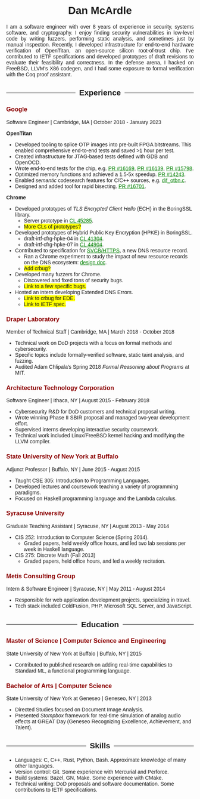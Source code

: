 <style>
body {
    font-family: sans-serif;
    padding: 2em 5em;
    width: 50em;
}
h1 {
    text-align: center;
}

/* Fancy horizontal line over h2 */
h2 {
    display: flex;
    flex-direction: row;
}
h2:before, h2:after {
    content: "";
    flex: 1 1;
    border-bottom: 1px solid;
    margin: auto;
}
h2:before {
    margin-right: 10px;
}
h2:after {
    margin-left: 10px;
}

h3 {
    font-weight: bold;
    color: darkred;
}
a {
    color: green;
}
todo {
    background-color: yellow;
}
.justify {
    text-align: justify;
}
</style>

<title>Dan McArdle</title>

# Dan McArdle

<div class="justify">
I am a software engineer with over 8 years of experience in security, systems software, and cryptography.
I enjoy finding security vulnerabilities in low-level code by writing fuzzers, performing static analysis, and sometimes just by manual inspection.
Recently, I developed infrastructure for end-to-end hardware verification of OpenTitan, an open-source silicon root-of-trust chip.
I've contributed to IETF specifications and developed prototypes of draft revisions to evaluate their feasibility and correctness.
In the defense arena, I hacked on FreeBSD, LLVM's X86 codegen, and I had some exposure to formal verification with the Coq proof assistant.
</div>

## Experience

### Google

Software Engineer | Cambridge, MA | October 2018 - January 2023

**OpenTitan**

* Developed tooling to splice OTP images into pre-built FPGA bitstreams.
    This enabled comprehensive end-to-end tests and saved >1 hour per test.
* Created infrastructure for JTAG-based tests defined with GDB and OpenOCD.
* Wrote end-to-end tests for the chip, e.g. [PR #16169](https://github.com/lowRISC/opentitan/pull/16169), [PR #16139](https://github.com/lowRISC/opentitan/pull/16139), [PR #15798](https://github.com/lowRISC/opentitan/pull/15798).
* Optimized memory functions and achieved a 1.5-5x speedup. [PR #14243](https://github.com/lowRISC/opentitan/pull/14243).
* Enabled *semantic* codesearch features for C/C++ sources, e.g. [dif_otbn.c](https://cs.opensource.google/opentitan/opentitan/+/master:sw/device/lib/dif/dif_otbn.c).
* Designed and added tool for rapid bisecting. [PR #16701](https://github.com/lowRISC/opentitan/pull/16701).

**Chrome**

* Developed prototypes of *TLS Encrypted Client Hello* (ECH) in the BoringSSL library.
    * Server prototype in [CL 45285](https://boringssl-review.googlesource.com/c/boringssl/+/45285).
    * <todo>More CLs of prototypes?</todo>
* Developed prototypes of Hybrid Public Key Encryption (HPKE) in BoringSSL.
    * draft-irtf-cfrg-hpke-04 in [CL 41304](https://boringssl-review.googlesource.com/c/boringssl/+/41304).
    * draft-irtf-cfrg-hpke-07 in [CL 44904](https://boringssl-review.googlesource.com/c/boringssl/+/44904).
* Contributed to specification for [SVCB/HTTPS](https://datatracker.ietf.org/doc/draft-ietf-dnsop-svcb-https/), a new DNS resource record.
    * Ran a Chrome experiment to study the impact of new resource records on the DNS ecosystem: [design doc](https://docs.google.com/document/d/14eCqVyT_3MSj7ydqNFl1Yl0yg1fs6g24qmYUUdi5V-k/edit?usp=sharing).
    * <todo>Add crbug?</todo>
* Developed many fuzzers for Chrome.
    * Discovered and fixed tons of security bugs.
    * <todo>Link to a few specific bugs.</todo>
* Hosted an intern developing Extended DNS Errors.
    * <todo>Link to crbug for EDE.</todo>
    * <todo>Link to IETF spec.</todo>

### Draper Laboratory

Member of Technical Staff | Cambridge, MA | March 2018 - October 2018

* Technical work on DoD projects with a focus on formal methods and cybersecurity.
* Specific topics include formally-verified software, static taint analysis, and fuzzing.
* Audited Adam Chlipala's Spring 2018 *Formal Reasoning about Programs* at MIT.

### Architecture Technology Corporation

Software Engineer | Ithaca, NY | August 2015 - February 2018

* Cybersecurity R&D for DoD customers and technical proposal writing.
* Wrote winning Phase II SBIR proposal and managed two-year development effort.
* Supervised interns developing interactive security coursework.
* Technical work included Linux/FreeBSD kernel hacking and modifying the LLVM compiler.

### State University of New York at Buffalo

Adjunct Professor | Buffalo, NY | June 2015 - August 2015

* Taught CSE 305: Introduction to Programming Languages.
* Developed lectures and coursework teaching a variety of programming paradigms.
* Focused on Haskell programming language and the Lambda calculus.

### Syracuse University

Graduate Teaching Assistant | Syracuse, NY | August 2013 - May 2014

* CIS 252: Introduction to Computer Science (Spring 2014).
    * Graded papers, held weekly office hours, and led two lab sessions per week in Haskell language.
* CIS 275: Discrete Math (Fall 2013)
    * Graded papers, held office hours, and led a weekly recitation.

### Metis Consulting Group

Intern & Software Engineer | Syracuse, NY | May 2011 - August 2014

* Responsible for web application development projects, specializing in travel.
* Tech stack included ColdFusion, PHP, Microsoft SQL Server, and JavaScript.

<!-- SUNY Geneseo -->

## Education

### Master of Science | Computer Science and Engineering

State University of New York at Buffalo | Buffalo, NY | 2015

* Contributed to published research on adding real-time capabilities to Standard ML, a functional programming language.

### Bachelor of Arts | Computer Science

State University of New York at Geneseo | Geneseo, NY | 2013

* Directed Studies focused on Document Image Analysis.
* Presented *Stompbox* framework for real-time simulation of analog audio effects at GREAT Day (Geneseo Recognizing Excellence, Achievement, and Talent).


## Skills

* Languages: C, C++, Rust, Python, Bash. Approximate knowledge of many other languages.
* Version control: Git. Some experience with Mercurial and Perforce.
* Build systems: Bazel, GN, Make. Some experience with CMake.
* Technical writing: DoD proposals and software documentation. Some contributions to IETF specifications.
